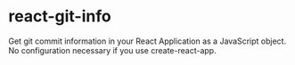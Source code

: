 # react-git-info

Get git commit information in your React Application as a JavaScript object.
No configuration necessary if you use create-react-app.
